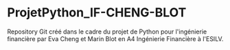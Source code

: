 # ProjetPython_IF-CHENG-BLOT
Repository Git créé dans le cadre du projet de Python pour l'ingénierie financière par Eva Cheng et Marin Blot en A4 Ingénierie Financière à l'ESILV.
